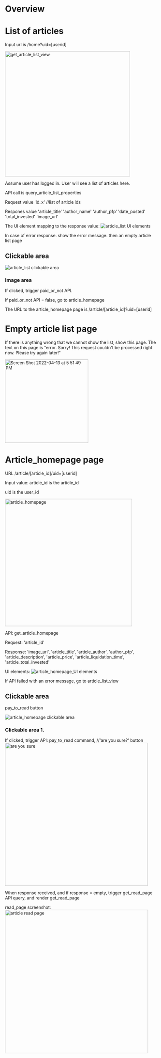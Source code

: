 # Overview

# List of articles
Input url is /home?uid=[userid]

<img width="413" alt="get_article_list_view" src="https://user-images.githubusercontent.com/17632589/163287942-eb1ba918-756d-40c2-9fe5-b5de84098d96.png">

Assume user has logged in. User will see a list of articles here.

API call is query_article_list_properties

Request value 'id_x' //list of article ids

Respones value 'article_title' 'author_name' 'author_pfp' 'date_posted' 'total_invested' 'image_url'

The UI element mapping to the response value:
![article_list UI elements](https://user-images.githubusercontent.com/17632589/163289703-5ac353a4-500d-46f1-8f96-edb3b9fd318b.jpeg)


In case of error response. show the error message. then an empty article list page

## Clickable area 
![article_list clickable area](https://user-images.githubusercontent.com/17632589/163292189-bd1755cd-507e-416e-82f9-39ab6716466b.jpeg)

### Image area

If clicked, trigger paid_or_not API. 

If paid_or_not API = false, go to article_homepage

The URL to the article_homepage page is /article/[article_id]?uid=[userid]


# Empty article list page
If there is anything wrong that we cannot show the list, show this page.
The text on this page is "error. Sorry! This request couldn't be processed right now. Please try again later!"

<img width="275" alt="Screen Shot 2022-04-13 at 5 51 49 PM" src="https://user-images.githubusercontent.com/17632589/163292806-a1798f1e-9a38-4741-809a-b0535c8c3a1c.png">

# Article_homepage page

URL /article/[article_id]/uid=[userid]

Input value: article_id is the article_id

uid is the user_id

<img width="420" alt="article_homepage" src="https://user-images.githubusercontent.com/17632589/163291830-904ef29a-4128-4152-8253-59ae128daf44.png">

API: get_article_homepage

Request: 'article_id'

Response: 'image_url', 'article_title', 'article_author', 'author_pfp', 'article_description', 'article_price', 'article_liquidation_time', 'article_total_invested'

UI elements:
![article_homepage_UI elements](https://user-images.githubusercontent.com/17632589/163291846-afc8f054-d6a8-4df5-a4af-35cab5fea582.jpeg)


If API failed with an error message, go to article_list_view


## Clickable area

pay_to_read button

![article_homepage clickable area](https://user-images.githubusercontent.com/17632589/163291842-b3e7c0a0-3e47-478c-bee2-d3bfd2d5ba58.jpeg)


### Clickable area 1.
If clicked, trigger API: pay_to_read command, 
//'are you sure?' button
<img width="472" alt="are you sure" src="https://user-images.githubusercontent.com/17632589/163291813-0111bf74-5b2d-4a7b-b678-10e393be5a26.png">

When response received, and if response = empty, trigger get_read_page API query, and render get_read_page

read_page screenshot:
<img width="473" alt="article read page" src="https://user-images.githubusercontent.com/17632589/163291858-bb93fc56-3a41-4abf-b9c3-b0dbb3ac6594.png">

